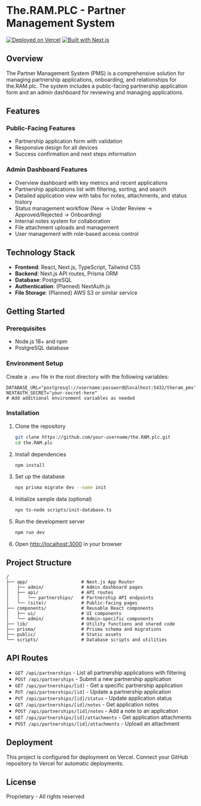 # The.RAM.PLC - Partner Management System

[![Deployed on Vercel](https://img.shields.io/badge/Deployed%20on-Vercel-black?style=for-the-badge&logo=vercel)](https://vercel.com/mulsewms-projects/v0-the-ram-plc)
[![Built with Next.js](https://img.shields.io/badge/Built%20with-Next.js-black?style=for-the-badge&logo=next.js)](https://nextjs.org/)

## Overview

The Partner Management System (PMS) is a comprehensive solution for managing partnership applications, onboarding, and relationships for the.RAM.plc. The system includes a public-facing partnership application form and an admin dashboard for reviewing and managing applications.

## Features

### Public-Facing Features
- Partnership application form with validation
- Responsive design for all devices
- Success confirmation and next steps information

### Admin Dashboard Features
- Overview dashboard with key metrics and recent applications
- Partnership applications list with filtering, sorting, and search
- Detailed application view with tabs for notes, attachments, and status history
- Status management workflow (New → Under Review → Approved/Rejected → Onboarding)
- Internal notes system for collaboration
- File attachment uploads and management
- User management with role-based access control

## Technology Stack

- **Frontend**: React, Next.js, TypeScript, Tailwind CSS
- **Backend**: Next.js API routes, Prisma ORM
- **Database**: PostgreSQL
- **Authentication**: (Planned) NextAuth.js
- **File Storage**: (Planned) AWS S3 or similar service

## Getting Started

### Prerequisites

- Node.js 18+ and npm
- PostgreSQL database

### Environment Setup

Create a `.env` file in the root directory with the following variables:

```
DATABASE_URL="postgresql://username:password@localhost:5432/theram_pms"
NEXTAUTH_SECRET="your-secret-here"
# Add additional environment variables as needed
```

### Installation

1. Clone the repository
   ```bash
   git clone https://github.com/your-username/the.RAM.plc.git
   cd the.RAM.plc
   ```

2. Install dependencies
   ```bash
   npm install
   ```

3. Set up the database
   ```bash
   npx prisma migrate dev --name init
   ```

4. Initialize sample data (optional)
   ```bash
   npx ts-node scripts/init-database.ts
   ```

5. Run the development server
   ```bash
   npm run dev
   ```

6. Open [http://localhost:3000](http://localhost:3000) in your browser

## Project Structure

```
/
├── app/                    # Next.js App Router
│   ├── admin/              # Admin dashboard pages
│   ├── api/                # API routes
│   │   └── partnerships/   # Partnership API endpoints
│   └── (site)/             # Public-facing pages
├── components/             # Reusable React components
│   ├── ui/                 # UI components
│   └── admin/              # Admin-specific components
├── lib/                    # Utility functions and shared code
├── prisma/                 # Prisma schema and migrations
├── public/                 # Static assets
└── scripts/                # Database scripts and utilities
```

## API Routes

- `GET /api/partnerships` - List all partnership applications with filtering
- `POST /api/partnerships` - Submit a new partnership application
- `GET /api/partnerships/[id]` - Get a specific partnership application
- `PUT /api/partnerships/[id]` - Update a partnership application
- `PUT /api/partnerships/[id]/status` - Update application status
- `GET /api/partnerships/[id]/notes` - Get application notes
- `POST /api/partnerships/[id]/notes` - Add a note to an application
- `GET /api/partnerships/[id]/attachments` - Get application attachments
- `POST /api/partnerships/[id]/attachments` - Upload an attachment

## Deployment

This project is configured for deployment on Vercel. Connect your GitHub repository to Vercel for automatic deployments.

## License

Proprietary - All rights reserved
